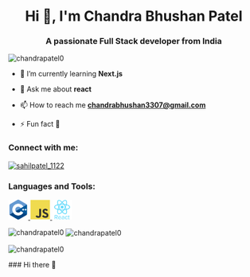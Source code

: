 <h1 align="center">Hi 👋, I'm Chandra Bhushan Patel</h1>
<h3 align="center">A passionate Full Stack developer from India</h3>

<p align="left"> <img src="https://komarev.com/ghpvc/?username=chandrapatel0&label=Profile%20views&color=0e75b6&style=flat" alt="chandrapatel0" /> </p>

- 🌱 I’m currently learning **Next.js**

- 💬 Ask me about **react**

- 📫 How to reach me **chandrabhushan3307@gmail.com**

- ⚡ Fun fact **😬**

<h3 align="left">Connect with me:</h3>
<p align="left">
<a href="https://instagram.com/sahilpatel_1122" target="blank"><img align="center" src="https://raw.githubusercontent.com/rahuldkjain/github-profile-readme-generator/master/src/images/icons/Social/instagram.svg" alt="sahilpatel_1122" height="30" width="40" /></a>
</p>

<h3 align="left">Languages and Tools:</h3>
<p align="left"> <a href="https://www.w3schools.com/cpp/" target="_blank" rel="noreferrer"> <img src="https://raw.githubusercontent.com/devicons/devicon/master/icons/cplusplus/cplusplus-original.svg" alt="cplusplus" width="40" height="40"/> </a> <a href="https://developer.mozilla.org/en-US/docs/Web/JavaScript" target="_blank" rel="noreferrer"> <img src="https://raw.githubusercontent.com/devicons/devicon/master/icons/javascript/javascript-original.svg" alt="javascript" width="40" height="40"/> </a> <a href="https://reactjs.org/" target="_blank" rel="noreferrer"> <img src="https://raw.githubusercontent.com/devicons/devicon/master/icons/react/react-original-wordmark.svg" alt="react" width="40" height="40"/> </a> </p>

<p><img align="left" src="https://github-readme-stats.vercel.app/api/top-langs?username=chandrapatel0&show_icons=true&locale=en&layout=compact" alt="chandrapatel0" /></p>

<p>&nbsp;<img align="center" src="https://github-readme-stats.vercel.app/api?username=chandrapatel0&show_icons=true&locale=en" alt="chandrapatel0" /></p>

<p><img align="center" src="https://github-readme-streak-stats.herokuapp.com/?user=chandrapatel0&" alt="chandrapatel0" /></p>### Hi there 👋

<!--
**chandrapatel0/chandrapatel0** is a ✨ _special_ ✨ repository because its `README.md` (this file) appears on your GitHub profile.

Here are some ideas to get you started:

- 🔭 I’m currently working on ...
- 🌱 I’m currently learning ...
- 👯 I’m looking to collaborate on ...
- 🤔 I’m looking for help with ...
- 💬 Ask me about ...
- 📫 How to reach me: ...
- 😄 Pronouns: ...
- ⚡ Fun fact: ...
-->

